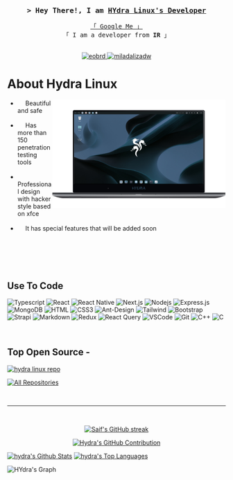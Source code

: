 <!--
<h2 align="center">
  Welcome to Al Siam World!
  <img src="https://media.giphy.com/media/hvRJCLFzcasrR4ia7z/giphy.gif" width="28">
</h2>
-->

<!--
<p align="center">
  <a href="https://github.com/alsiam"><img src="https://readme-typing-svg.herokuapp.com/?lines=Self%20Taught%20Programmer;Front%20End%20Developer;1.5%2B%20years%20of%20coding%20experience;Always%20learning%20new%20things&center=true&width=380&height=45"></a>
</p>

 -->




<!-- Intro  -->
<h3 align="center">
        <samp>&gt; Hey There!, I am
                <b><a target="_blank" href="https://alsiam.com">HYdra Linux's Developer</a></b>
        </samp>
</h3>


<p align="center"> 
  <samp>
    <a href="https://www.google.com/search?q=Hydra-linux+github">「 Google Me 」</a>
    <br>
    「 I am a developer from <b>IR</b> 」
    <br>
    <br>
  </samp>
</p>

<p align="center">

 <a href="https://t.me/eobrd" target="_blank">
  <img src="https://img.shields.io/badge/Telegram-2CA5E0?style=for-the-badge&logo=telegram&logoColor=white" alt="eobrd" />
 </a>
 <a href="https://instagram.com/miladalizadw" target="_blank">
  <img src="https://img.shields.io/badge/Instagram-fe4164?style=for-the-badge&logo=instagram&logoColor=white" alt="miladalizadw" />
 </a> 
</p>

<!-- About Section -->
 # About Hydra Linux
 
<p>
 <img align="right" width="400" src="/assets/hydra-linux.png"  />
  
 * &emsp; Beautiful and safe<br/><br/>
 * &emsp; Has more than 150 penetration testing tools<br/><br/>
 * &emsp; Professional design with hacker style based on xfce <br/><br/>
 * &emsp; It has special features that will be added soon <br/><br/>

</p>

<br/>
<br/>
<br/>

## Use To Code

![Typescript](https://img.shields.io/badge/Typescript-007acc?style=for-the-badge&labelColor=black&logo=typescript&logoColor=007acc)
![React](https://img.shields.io/badge/-React-61DBFB?style=for-the-badge&labelColor=black&logo=react&logoColor=61DBFB)
![React Native](https://img.shields.io/badge/React_Native-20232A?style=for-the-badge&logo=react&logoColor=61DAFB)
![Next.js](https://img.shields.io/badge/next.js-000000?style=for-the-badge&logo=nextdotjs&logoColor=white)
![Nodejs](https://img.shields.io/badge/Nodejs-3C873A?style=for-the-badge&labelColor=black&logo=node.js&logoColor=3C873A)
![Express.js](https://img.shields.io/badge/Express.js-000000?style=for-the-badge&logo=express&logoColor=white)
![MongoDB](https://img.shields.io/badge/MongoDB-4EA94B?style=for-the-badge&logo=mongodb&logoColor=white)
![HTML](https://img.shields.io/badge/HTML5-E34F26?style=for-the-badge&logo=html5&logoColor=white)
![CSS3](https://img.shields.io/badge/CSS3-1572B6?style=for-the-badge&logo=css3&logoColor=white)
![Ant-Design](https://img.shields.io/badge/AntDesign-0170FE?style=for-the-badge&logo=antdesign&logoColor=white)
![Tailwind](https://img.shields.io/badge/Tailwind_CSS-092749?style=for-the-badge&logo=tailwindcss&logoColor=06B6D4&labelColor=000000)
![Bootstrap](https://img.shields.io/badge/Bootstrap-563D7C?style=for-the-badge&logo=bootstrap&logoColor=white)
![Strapi](https://img.shields.io/badge/strapi-2E7EEA?style=for-the-badge&logo=strapi&logoColor=white)
![Markdown](https://img.shields.io/badge/Markdown-000000?style=for-the-badge&logo=markdown&logoColor=white)
![Redux](https://img.shields.io/badge/Redux-593D88?style=for-the-badge&logo=redux&logoColor=white)
![React Query](https://img.shields.io/badge/-React_Query-FF4154?style=for-the-badge&logo=react%20query&logoColor=white)
![VSCode](https://img.shields.io/badge/Visual_Studio-0078d7?style=for-the-badge&logo=visual%20studio&logoColor=white)
![Git](https://img.shields.io/badge/Git-F05032?style=for-the-badge&logo=git&logoColor=white)
![C++](https://img.shields.io/badge/C++-00599C?style=for-the-badge&logo=c%2B%2B&logoColor=white)
![C](https://img.shields.io/badge/C-00599C?style=for-the-badge&logo=c&logoColor=white)

<br/>

## Top Open Source -
[![hydra linux repo](https://github-readme-stats.vercel.app/api/pin/?username=hydra-linux&repo=hydra-repo&border_color=6485a1&bg_color=0D1117&title_color=C9D1D9&text_color=8B949E&icon_color=6485a1)]([https://github.com/alsiam/itasks](https://github.com/hydra-linux/hydra-repo))


<p align="left">
  <a href="https://github.com/hydra-linux?tab=repositories" target="_blank"><img alt="All Repositories" title="All Repositories" src="https://img.shields.io/badge/-All%20Repos-2962FF?style=for-the-badge&logo=koding&logoColor=white"/></a>
</p>

<br/>
<hr/>
<br/>

<p align="center">
  <a href="https://github.com/hydra-linux">
    <img src="https://github-readme-streak-stats.herokuapp.com?user=Hydra-linux&theme=tokyonight" alt="Saif's GitHub streak"/>
  </a>
</p>

<p align="center">
  <a href="https://github.com/hydra-linux">
    <img src="https://github-profile-summary-cards.vercel.app/api/cards/profile-details?username=hydra-linux&theme=tokyonight&theme=radical" alt="Hydra's GitHub Contribution"/>
  </a>
</p>

<a> 
    <a href="https://github.com/hydra-linux"><img alt="hydra's Github Stats" src="https://denvercoder1-github-readme-stats.vercel.app/api?username=hydra-linux&show_icons=true&count_private=true&theme=react&border_color=6485a1&bg_color=0D1117&title_color=6485a1&icon_color=6485a1" height="192px" width="49.5%"/></a>
  <a href="https://github.com/hydra-linux"><img alt="hydra's Top Languages" src="https://denvercoder1-github-readme-stats.vercel.app/api/top-langs/?username=Hydra-linux&langs_count=8&layout=compact&theme=react&border_color=6485a1&bg_color=0D1117&title_color=6485a1&icon_color=6485a1" height="192px" width="49.5%"/></a>
  <br/>
</a>


![HYdra's Graph](https://github-readme-activity-graph.vercel.app/graph?username=HYdra-linux&custom_title=Al%20Siam's%20GitHub%20Activity%20Graph&bg_color=0D1117&color=6485a1&line=6485a1&point=6485a1&area_color=FFFFFF&title_color=FFFFFF&area=true)
